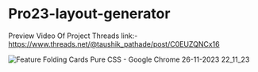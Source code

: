 # Pro23-layout-generator
Preview Video Of Project Threads link:-
https://www.threads.net/@taushik_pathade/post/C0EUZQNCx16

![Feature Folding Cards  Pure CSS  - Google Chrome 26-11-2023 22_11_23](https://github.com/Taushik-Pathade/Pro23-layout-generator/assets/120588702/e5aacea6-db5d-470d-90aa-e74f91d1978a)
